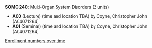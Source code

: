**SOMC 240**: Multi-Organ System Disorders (2 units)

- **A00** (Lecture) (time and location TBA) by Coyne, Christopher John (A04071264)
- **A01** (Seminar) (time and location TBA) by Coyne, Christopher John (A04071264)

[Enrollment numbers over time](./SOMC240.tsv)
